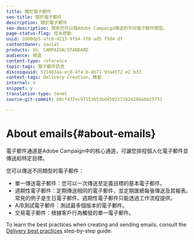 ```yaml
---
title: 關於電子郵件
seo-title: 關於電子郵件
description: 關於電子郵件
seo-description: 探索您可以隨Adobe Campaign傳送的不同電子郵件類型。
page-status-flag: 從未啓動
uuid: 1600dp5-afc0-4215-9fb4-7f8 ad5 f504 df
contentOwner: saviat
products: SG_ CAMPAIGN/STANDARD
audience: 頻道
content-type: reference
topic-tags: 電子郵件訊息
discoiquuid: 521463aa-ec0-4f4 b-8b71-93a4572 e2 b33
context-tags: Delivery Creation，精靈
internal: n
snippet: y
translation-type: tm+mt
source-git-commit: b0cf437ec97153b53bd4502171b24286abb25731

---
```



# About emails{#about-emails}

電子郵件通道是Adobe Campaign中的核心通道，可讓您排程個人化電子郵件並傳送給特定目標。

您可以傳送不同類型的電子郵件：

* 單一傳送電子郵件：您可以一次傳送至定義目標的基本電子郵件。
* 週期性電子郵件：定期傳送相同的電子郵件，並定期匯總每張傳送及其報表。常見的例子是生日電子郵件。週期性電子郵件只能透過工作流程提供。
* A/B測試電子郵件：測試最多個版本的電子郵件。
* 交易電子郵件：根據客戶行為觸發的單一電子郵件。

To learn the best practices when creating and sending emails, consult the [Delivery best practices](https://docs.campaign.adobe.com/doc/standard/getting_started/en/ACS_DeliveryBestPractices.html) step-by-step guide.
